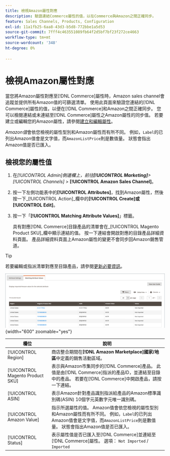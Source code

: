 ```yaml
---
title: 檢視Amazon屬性對應
description: 驗證連結Commerce屬性的值，以在Commerce與Amazon之間正確同步。
feature: Sales Channels, Products, Configuration
exl-id: 11a1fb25-6aa8-43d3-b5d8-772bbe1a5d53
source-git-commit: 7fff4c463551089fb64f2d5bf7bf23f272ce4663
workflow-type: tm+mt
source-wordcount: '348'
ht-degree: 0%

---
```


# 檢視Amazon屬性對應

當您將Amazon屬性對應至[!DNL Commerce]屬性時，Amazon sales channel會追蹤並提供所有Amazon值的可篩選清單。 使用此頁面來驗證您連結的[!DNL Commerce]屬性的值，以便在[!DNL Commerce]和Amazon之間正確同步。 您可以檢閱連結或未連結至[!DNL Commerce]屬性之Amazon屬性的同步值。 若要建立或編輯您的Amazon屬性，請參閱[建立和編輯屬性](./creating-attributes.md)。

_Amazon值_&#x200B;會依您檢視的屬性型別和Amazon屬性而有所不同。 例如，`Label`的已列出Amazon值會是文字值，而`AmazonListPrice`則是數值量。 狀態會指出Amazon值是否已匯入。

## 檢視您的屬性值

1. 在&#x200B;_[!UICONTROL Admin]_側邊欄上，前往&#x200B;**[!UICONTROL Marketing]**>_[!UICONTROL Channels]_ > **[!UICONTROL Amazon Sales Channel]**。

1. 按一下左側功能表中的&#x200B;**[!UICONTROL Attributes]**，找到Amazon屬性，然後按一下&#x200B;_[!UICONTROL Action]_欄中的&#x200B;**[!UICONTROL Create]**或&#x200B;**[!UICONTROL Edit]**。

1. 按一下「**[!UICONTROL Matching Attribute Values]**」標籤。

   具有對應[!DNL Commerce]目錄產品的清單會在&#x200B;_[!UICONTROL Magento Product SKU]_欄中顯示連結的值。 按一下連結會開啟對應的目錄產品詳細資料頁面。 產品詳細資料頁面上Amazon屬性的變更不會同步回Amazon銷售管道。

>[!TIP]
>若要編輯或指派清單對應至目錄產品，請參閱[更新必要資訊](./amazon-manually-update-incomplete-listing.md)。

![檢視屬性值](assets/amazon-managing-attribute-values.png){width="600" zoomable="yes"}

| 欄位 | 說明 |
|----------------------------------|----------------------------------------------------------------------------------------------------------------------------------------------------------------------------------------------------------------------------------------------------------------------------------------------------------------------------------------|
| [!UICONTROL Region] | 商店整合期間在&#x200B;**[!DNL Amazon Marketplace]國家/地區**&#x200B;中定義的銷售活動區域。 |
| [!UICONTROL Magento Product SKU] | 表示與Amazon市集同步的[!DNL Commerce]產品。 此值是由[!DNL Commerce]指派的產品ID，並連結至目錄中的產品。 若要在[!DNL Commerce]中開啟產品，請按一下連結。 |
| [!UICONTROL ASIN] | 表示Amazon針對產品識別指派給產品的Amazon標準識別碼(ASIN) 10個字元英數字元唯一識別碼。 |
| [!UICONTROL Amazon Value] | 指示所選屬性的值。 Amazon值會依您檢視的屬性型別和Amazon屬性而有所不同。 例如，`Label`的已列出Amazon值會是文字值，而`AmazonListPrice`則是數值量。 狀態會指出Amazon值是否已匯入。 |
| [!UICONTROL Status] | 表示屬性值是否已匯入至[!DNL Commerce]並連結至[!DNL Commerce]屬性。 選項： `Not Imported` / `Imported` |
